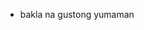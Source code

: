 - bakla na gustong yumaman

<!---
zirr1n/zirr1n is a ✨ special ✨ repository because its `README.md` (this file) appears on your GitHub profile.
You can click the Preview link to take a look at your changes.
--->
